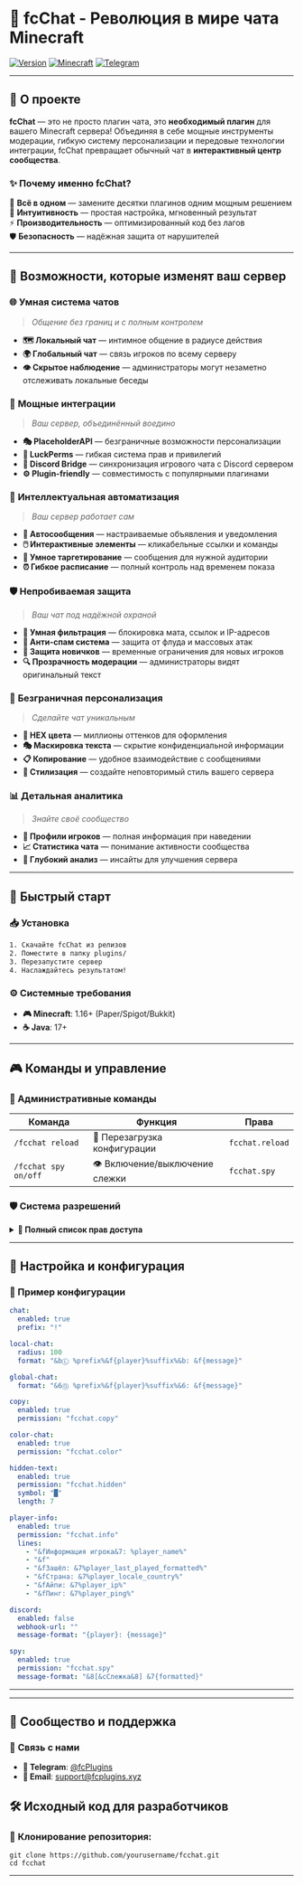 # 💬 fcChat - Революция в мире чата Minecraft

[![Version](https://img.shields.io/badge/version-v1.3-brightgreen.svg?style=for-the-badge)](https://github.com/yourusername/fcchat/releases)
[![Minecraft](https://img.shields.io/badge/minecraft-1.16+-orange.svg?style=for-the-badge)](https://minecraft.net)
[![Telegram](https://img.shields.io/badge/telegram-join-7289da.svg?style=for-the-badge)](https://t.me/fcplugins_minecraft)

---

## 🚀 О проекте

**fcChat** — это не просто плагин чата, это **необходимый плагин** для вашего Minecraft сервера! Объединяя в себе мощные инструменты модерации, гибкую систему персонализации и передовые технологии интеграции, fcChat превращает обычный чат в **интерактивный центр сообщества**.

### ✨ Почему именно fcChat?

🎯 **Всё в одном** — замените десятки плагинов одним мощным решением  
🔮 **Интуитивность** — простая настройка, мгновенный результат  
⚡ **Производительность** — оптимизированный код без лагов  
🛡️ **Безопасность** — надёжная защита от нарушителей  

---

## 🌟 Возможности, которые изменят ваш сервер

### 🌐 **Умная система чатов**
> *Общение без границ и с полным контролем*

- **🗺️ Локальный чат** — интимное общение в радиусе действия
- **🌍 Глобальный чат** — связь игроков по всему серверу  
- **👁️ Скрытое наблюдение** — администраторы могут незаметно отслеживать локальные беседы

### 🔧 **Мощные интеграции**
> *Ваш сервер, объединённый воедино*

- **🎭 PlaceholderAPI** — безграничные возможности персонализации
- **🔐 LuckPerms** — гибкая система прав и привилегий
- **💜 Discord Bridge** — синхронизация игрового чата с Discord сервером
- **⚙️ Plugin-friendly** — совместимость с популярными плагинами

### 🤖 **Интеллектуальная автоматизация**
> *Ваш сервер работает сам*

- **📢 Автосообщения** — настраиваемые объявления и уведомления
- **🖱️ Интерактивные элементы** — кликабельные ссылки и команды
- **🎯 Умное таргетирование** — сообщения для нужной аудитории
- **⏰ Гибкое расписание** — полный контроль над временем показа

### 🛡️ **Непробиваемая защита**
> *Ваш чат под надёжной охраной*

- **🧠 Умная фильтрация** — блокировка мата, ссылок и IP-адресов
- **🚫 Анти-спам система** — защита от флуда и массовых атак
- **👶 Защита новичков** — временные ограничения для новых игроков
- **🔍 Прозрачность модерации** — администраторы видят оригинальный текст

### 🎨 **Безграничная персонализация**
> *Сделайте чат уникальным*

- **🌈 HEX цвета** — миллионы оттенков для оформления
- **🎭 Маскировка текста** — скрытие конфиденциальной информации
- **📋 Копирование** — удобное взаимодействие с сообщениями
- **💎 Стилизация** — создайте неповторимый стиль вашего сервера

### 📊 **Детальная аналитика**
> *Знайте своё сообщество*

- **👤 Профили игроков** — полная информация при наведении
- **📈 Статистика чата** — понимание активности сообщества
- **🔬 Глубокий анализ** — инсайты для улучшения сервера

---

## 🚀 Быстрый старт

### 📥 Установка
```bash
1. Скачайте fcChat из релизов
2. Поместите в папку plugins/
3. Перезапустите сервер
4. Наслаждайтесь результатом!
```

### ⚙️ Системные требования
- **🎮 Minecraft**: 1.16+ (Paper/Spigot/Bukkit)
- **☕ Java**: 17+

---

## 🎮 Команды и управление

### 🔧 Административные команды

| Команда | Функция | Права |
|---------|---------|-------|
| `/fcchat reload` | 🔄 Перезагрузка конфигурации | `fcchat.reload` |
| `/fcchat spy on/off` | 👁️ Включение/выключение слежки | `fcchat.spy` |

### 🛡️ Система разрешений

<details>
<summary><b>🔑 Полный список прав доступа</b></summary>

| Право | Описание | Уровень |
|-------|----------|---------|
| `fcchat.use` | 🎮 Основные функции плагина | **Игрок** |
| `fcchat.reload` | 🔄 Перезагрузка конфигурации | **OP** |
| `fcchat.spy` | 👁️ Слежка за приватными сообщениями | **OP** |
| `fcchat.hidder` | 🎭 Маскировка текста | **OP** |
| `fcchat.color` | 🌈 Использование HEX цветов | **OP** |
| `fcchat.read` | 🔍 Просмотр заблокированных сообщений | **OP** |
| `fcchat.info` | 📊 Информация об игроках | **OP** |
| `fcchat.admin` | 👑 Полные права администратора | **OP** |

</details>

---

## 🎨 Настройка и конфигурация

### 📝 Пример конфигурации

```yaml
chat:
  enabled: true
  prefix: "!"

local-chat:
  radius: 100
  format: "&bⓁ %prefix%&f{player}%suffix%&b: &f{message}"

global-chat:
  format: "&6Ⓖ %prefix%&f{player}%suffix%&6: &f{message}"

copy:
  enabled: true
  permission: "fcchat.copy"

color-chat:
  enabled: true
  permission: "fcchat.color"

hidden-text:
  enabled: true
  permission: "fcchat.hidden"
  symbol: "█"
  length: 7

player-info:
  enabled: true
  permission: "fcchat.info"
  lines:
    - "&fИнформация игрока&7: %player_name%"
    - "&f"
    - "&fЗашёл: &7%player_last_played_formatted%"
    - "&fСтрана: &7%player_locale_country%"
    - "&fАйпи: &7%player_ip%"
    - "&fПинг: &7%player_ping%"

discord:
  enabled: false
  webhook-url: ""
  message-format: "{player}: {message}"

spy:
  enabled: true
  permission: "fcchat.spy"
  message-format: "&8[&cСлежка&8] &7{formatted}"
```

---

</div>

---

## 🤝 Сообщество и поддержка

### 💬 **Связь с нами**
- **📱 Telegram**: [@fcPlugins](https://t.me/fcplugins_minecraft)
- **📧 Email**: support@fcplugins.xyz

## 🛠️ Исходный код для разработчиков

### 📝 **Клонирование репозитория:**
```
git clone https://github.com/yourusername/fcchat.git
cd fcchat
```

---

</div>
